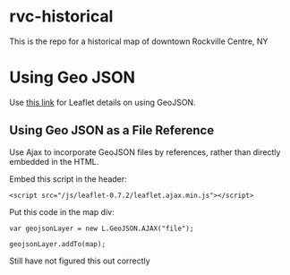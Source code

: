 # rvc-historical

This is the repo for a historical map of downtown Rockville Centre, NY


# Using Geo JSON

Use [this link](https://leafletjs.com/examples/geojson/) for Leaflet details on using GeoJSON.

## Using Geo JSON as a File Reference

Use Ajax to incorporate GeoJSON files by references, rather than directly embedded in the HTML.

Embed this script in the header:

`<script src="/js/leaflet-0.7.2/leaflet.ajax.min.js"></script>`
    
Put this code in the map div:

`var geojsonLayer = new L.GeoJSON.AJAX("file");`

`geojsonLayer.addTo(map);`
 
Still have not figured this out correctly